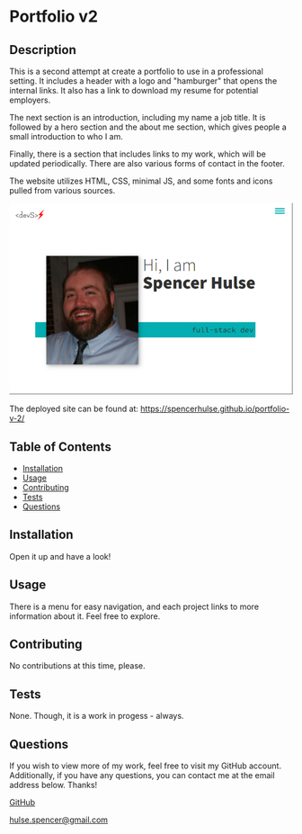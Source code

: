 # Portfolio v2

## Description

This is a second attempt at create a portfolio to use in a professional setting. It includes a header with a logo and "hamburger" that opens the internal links. It also has a link to download my resume for potential employers.

The next section is an introduction, including my name a job title. It is followed by a hero section and the about me section, which gives people a small introduction to who I am.

Finally, there is a section that includes links to my work, which will be updated periodically. There are also various forms of contact in the footer.

The website utilizes HTML, CSS, minimal JS, and some fonts and icons pulled from various sources.

![alt text](./assets/images/screenshot.png)

The deployed site can be found at:
https://spencerhulse.github.io/portfolio-v-2/

## Table of Contents

- [Installation](#installation)
- [Usage](#usage)
- [Contributing](#contributing)
- [Tests](#tests)
- [Questions](#questions)
  <a name="installation"></a>

## Installation

Open it up and have a look!
<a name="usage"></a>

## Usage

There is a menu for easy navigation, and each project links to more information about it. Feel free to explore.

<a name="contributing"></a>

## Contributing

No contributions at this time, please.
<a name="tests"></a>

## Tests

None. Though, it is a work in progess - always.
<a name="questions"></a>

## Questions

If you wish to view more of my work, feel free to visit my GitHub account. Additionally, if you have any questions, you can contact me at the email address below. Thanks!

[GitHub](https://github.com/SpencerHulse)

<hulse.spencer@gmail.com>
